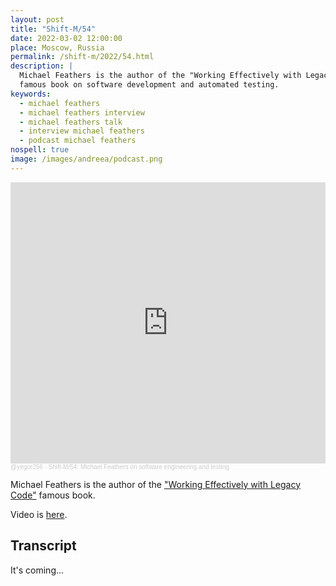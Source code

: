 ```yaml
---
layout: post
title: "Shift-M/54"
date: 2022-03-02 12:00:00
place: Moscow, Russia
permalink: /shift-m/2022/54.html
description: |
  Michael Feathers is the author of the "Working Effectively with Legacy Code"
  famous book on software development and automated testing.
keywords:
  - michael feathers
  - michael feathers interview
  - michael feathers talk
  - interview michael feathers
  - podcast michael feathers
nospell: true
image: /images/andreea/podcast.png
---
```


<iframe width="100%" height="450" scrolling="no" frameborder="no" allow="autoplay" src="https://w.soundcloud.com/player/?url=https%3A//api.soundcloud.com/tracks/2082424545&color=%23ff5500&auto_play=false&hide_related=false&show_comments=true&show_user=true&show_reposts=false&show_teaser=true&visual=true"></iframe><div style="font-size: 10px; color: #cccccc;line-break: anywhere;word-break: normal;overflow: hidden;white-space: nowrap;text-overflow: ellipsis; font-family: Interstate,Lucida Grande,Lucida Sans Unicode,Lucida Sans,Garuda,Verdana,Tahoma,sans-serif;font-weight: 100;"><a href="https://soundcloud.com/yegor256" title="@yegor256" target="_blank" style="color: #cccccc; text-decoration: none;">@yegor256</a> · <a href="https://soundcloud.com/yegor256/shift-m-54-michael-feathers-on-software-engineering-and-testing" title="Shift-M/54: Michael Feathers on software engineering and testing" target="_blank" style="color: #cccccc; text-decoration: none;">Shift-M/54: Michael Feathers on software engineering and testing</a></div>

Michael Feathers is the author of the
["Working Effectively with Legacy Code"](https://amzn.to/3YADamz) famous book.

Video is [here](https://youtu.be/Wv3o4ORYv48).

## Transcript

It's coming...